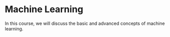 # Machine Learning
 In this course, we will discuss the basic and advanced concepts of machine learning.
